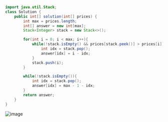 ```java
import java.util.Stack;
class Solution {
    public int[] solution(int[] prices) {
        int max = prices.length;
        int[] answer = new int[max];
        Stack<Integer> stack = new Stack<>();

        for(int i = 0; i < max; i++){
            while(!stack.isEmpty() && prices[stack.peek()] > prices[i]){
                int idx = stack.pop();
                answer[idx] = i - idx;
            }
            stack.push(i);
        }

        while(!stack.isEmpty()){
            int idx = stack.pop();
            answer[idx] = max - 1 - idx;
        }
        return answer;
    }
}
```
![image](https://github.com/koreaIT-study/programmers/assets/92290312/29274ecc-cae7-43a9-b514-71b01531a586)
